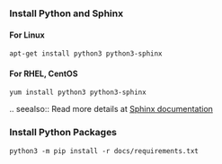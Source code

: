 ### Install Python and Sphinx

#### For Linux

```
apt-get install python3 python3-sphinx
```

#### For RHEL, CentOS
```
yum install python3 python3-sphinx
```

.. seealso:: Read more details at [Sphinx documentation](https://www.sphinx-doc.org/en/master/usage/installation.html)

### Install Python Packages

```
python3 -m pip install -r docs/requirements.txt
```
